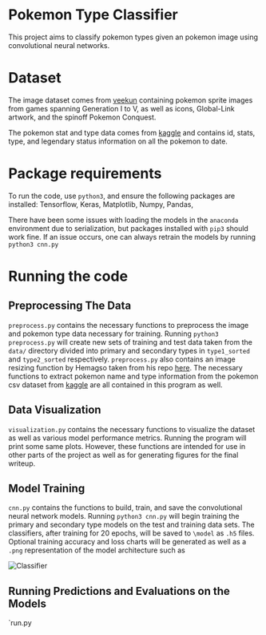# Pokemon Type Classifier
This project aims to classify pokemon types given an pokemon image using convolutional neural networks.

# Dataset
The image dataset comes from [veekun](https://veekun.com/dex/downloads) containing pokemon sprite images from games spanning Generation I to V, as well as icons, Global-Link artwork, and the spinoff Pokemon Conquest.

The pokemon stat and type data comes from [kaggle](https://www.kaggle.com/abcsds/pokemon) and contains id, stats, type, and legendary status information on all the pokemon to date.

# Package requirements
To run the code, use `python3`, and ensure the following packages are installed:
Tensorflow,
Keras,
Matplotlib,
Numpy,
Pandas,

There have been some issues with loading the models in the `anaconda` environment due to serialization, but packages installed with `pip3` should work fine. If an issue occurs, one can always retrain the models by running ``` python3 cnn.py ```

# Running the code
## Preprocessing The Data
`preprocess.py` contains the necessary functions to preprocess the image and pokemon type data necessary for training. Running 
 ```python3 preprocess.py```
 will create new sets of training and test data taken from the `data/` directory divided into primary and secondary types in `type1_sorted` and `type2_sorted` respectively. `preprocess.py` also contains an image resizing function by Hemagso taken from his repo [here](https://github.com/hemagso/neuralmon/blob/master/utility/preprocessing.py). The necessary functions to extract pokemon name and type information from the pokemon csv dataset from [kaggle](https://www.kaggle.com/abcsds/pokemon) are all contained in this program as well.
 
 ## Data Visualization
 `visualization.py` contains the necessary functions to visualize the dataset as well as various model performance metrics. Running the program will print some same plots. However, these functions are intended for use in other parts of the project as well as for generating figures for the final writeup.
 
 ## Model Training
 `cnn.py` contains the functions to build, train, and save the convolutional neural network models. Running 
 ```python3 cnn.py```
 will begin training the primary and secondary type models on the test and training data sets. The classifiers, after training for 20 epochs, will be saved to `\model` as `.h5` files. Optional training accuracy and loss charts will be generated as well as a `.png` representation of the model architecture such as 
 
 ![Classifier](/model/classifier1.png)
 
 ## Running Predictions and Evaluations on the Models
 `run.py

